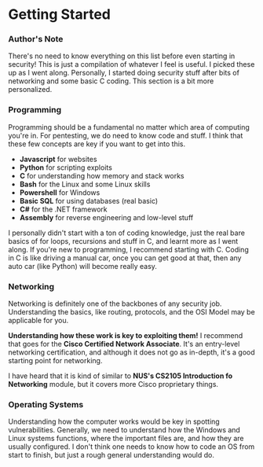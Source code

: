 # Getting Started

### Author's Note

There's no need to know everything on this list before even starting in security! This is just a compilation of whatever I feel is useful. I picked these up as I went along. Personally, I started doing security stuff after bits of networking and some basic C coding. This section is a bit more personalized.

### Programming

Programming should be a fundamental no matter which area of computing you're in. For pentesting, we do need to know code and stuff. I think that these few concepts are key if you want to get into this.&#x20;

* **Javascript** for websites
* **Python** for scripting exploits
* **C** for understanding how memory and stack works
* **Bash** for the Linux and some Linux skills
* **Powershell** for Windows
* **Basic SQL** for using databases (real basic)
* **C#** for the .NET framework
* **Assembly** for reverse engineering and low-level stuff

I personally didn't start with a ton of coding knowledge, just the real bare basics of for loops, recursions and stuff in C, and learnt more as I went along. If you're new to programming, I recommend starting with C. Coding in C is like driving a manual car, once you can get good at that, then any auto car (like Python) will become really easy.

### Networking

Networking is definitely one of the backbones of any security job. Understanding the basics, like routing, protocols, and the OSI Model may be applicable for you.

**Understanding how these work is key to exploiting them!** I recommend that goes for the **Cisco Certified Network Associate**. It's an entry-level networking certification, and although it does not go as in-depth, it's a good starting point for networking.&#x20;

I have heard that it is kind of similar to **NUS's CS2105 Introduction fo Networking** module, but it covers more Cisco proprietary things.

### Operating Systems

Understanding how the computer works would be key in spotting vulnerabilities. Generally, we need to understand how the Windows and Linux systems functions, where the important files are, and how they are usually configured. I don't think one needs to know how to code an OS from start to finish, but just a rough general understanding would do.
